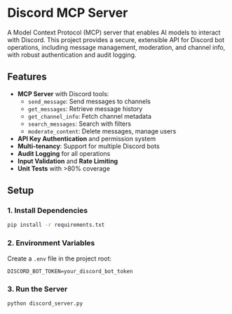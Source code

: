 # Discord MCP Server

A Model Context Protocol (MCP) server that enables AI models to interact with Discord. This project provides a secure, extensible API for Discord bot operations, including message management, moderation, and channel info, with robust authentication and audit logging.

## Features
- **MCP Server** with Discord tools:
  - `send_message`: Send messages to channels
  - `get_messages`: Retrieve message history
  - `get_channel_info`: Fetch channel metadata
  - `search_messages`: Search with filters
  - `moderate_content`: Delete messages, manage users
- **API Key Authentication** and permission system
- **Multi-tenancy**: Support for multiple Discord bots
- **Audit Logging** for all operations
- **Input Validation** and **Rate Limiting**
- **Unit Tests** with >80% coverage

## Setup

### 1. Install Dependencies
```sh
pip install -r requirements.txt
```

### 2. Environment Variables
Create a `.env` file in the project root:
```
DISCORD_BOT_TOKEN=your_discord_bot_token

```

### 3. Run the Server
```sh
python discord_server.py
```

